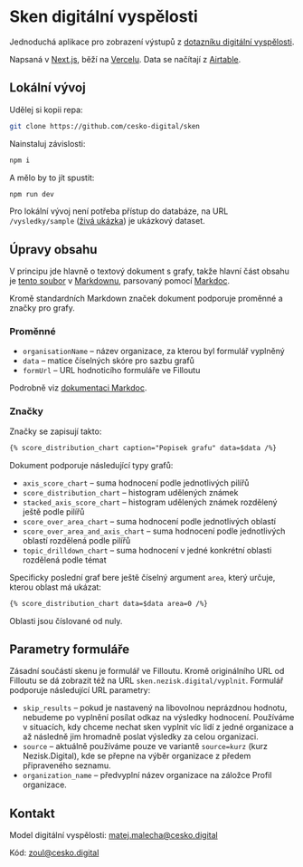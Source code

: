 # Sken digitální vyspělosti

Jednoduchá aplikace pro zobrazení výstupů z [dotazníku digitální vyspělosti](https://sken.nezisk.digital/).

Napsaná v [Next.js](https://nextjs.org), běží na [Vercelu](https://vercel.com). Data se načítají z [Airtable](https://airtable.com).

## Lokální vývoj

Udělej si kopii repa:

```bash
git clone https://github.com/cesko-digital/sken
```

Nainstaluj závislosti:

```bash
npm i
```

A mělo by to jít spustit:

```bash
npm run dev
```

Pro lokální vývoj není potřeba přístup do databáze, na URL `/vysledky/sample` ([živá ukázka](https://sken.nezisk.digital/vysledky/sample)) je ukázkový dataset.

## Úpravy obsahu

V principu jde hlavně o textový dokument s grafy, takže hlavní část obsahu je [tento soubor](https://github.com/cesko-digital/sken/blob/main/app/vysledky/%5Bid%5D/content.md) v [Markdownu](https://en.wikipedia.org/wiki/Markdown), parsovaný pomocí [Markdoc](https://markdoc.dev).

Kromě standardních Markdown značek dokument podporuje proměnné a značky pro grafy.

### Proměnné

- `organisationName` – název organizace, za kterou byl formulář vyplněný
- `data` – matice číselných skóre pro sazbu grafů
- `formUrl` – URL hodnoticího formuláře ve Filloutu

Podrobně viz [dokumentaci Markdoc](https://markdoc.dev/docs/variables).

### Značky

Značky se zapisují takto:

```markdown
{% score_distribution_chart caption="Popisek grafu" data=$data /%}
```

Dokument podporuje následující typy grafů:

- `axis_score_chart` – suma hodnocení podle jednotlivých pilířů
- `score_distribution_chart` – histogram udělených známek
- `stacked_axis_score_chart` – histogram udělených známek rozdělený ještě podle pilířů
- `score_over_area_chart` – suma hodnocení podle jednotlivých oblastí
- `score_over_area_and_axis_chart` – suma hodnocení podle jednotlivých oblastí rozdělená podle pilířů
- `topic_drilldown_chart` – suma hodnocení v jedné konkrétní oblasti rozdělená podle témat

Specificky poslední graf bere ještě číselný argument `area`, který určuje, kterou oblast má ukázat:

```markdown
{% score_distribution_chart data=$data area=0 /%}
```

Oblasti jsou číslované od nuly.

## Parametry formuláře

Zásadní součástí skenu je formulář ve Filloutu. Kromě originálního URL od Filloutu se dá zobrazit též na URL `sken.nezisk.digital/vyplnit`. Formulář podporuje následující URL parametry:

* `skip_results` – pokud je nastavený na libovolnou neprázdnou hodnotu, nebudeme po vyplnění posílat odkaz na výsledky hodnocení. Používáme v situacích, kdy chceme nechat sken vyplnit víc lidí z jedné organizace a až následně jim hromadně poslat výsledky za celou organizaci.
* `source` – aktuálně používáme pouze ve variantě `source=kurz` (kurz Nezisk.Digital), kde se přepne na výběr organizace z předem připraveného seznamu.
* `organization_name` – předvyplní název organizace na záložce Profil organizace.

## Kontakt

Model digitální vyspělosti: <matej.malecha@cesko.digital>

Kód: <zoul@cesko.digital>
